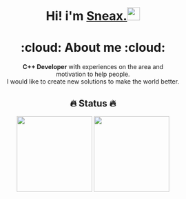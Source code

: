 <h1 align="center"> Hi! i'm <a href="https://github.com/VSneaxV"><strong>Sneax.</strong><a target="_blank" rel="noopener noreferrer" href="https://camo.githubusercontent.com/e8e7b06ecf583bc040eb60e44eb5b8e0ecc5421320a92929ce21522dbc34c891/68747470733a2f2f6d656469612e67697068792e636f6d2f6d656469612f6876524a434c467a6361737252346961377a2f67697068792e676966"><img src="https://camo.githubusercontent.com/e8e7b06ecf583bc040eb60e44eb5b8e0ecc5421320a92929ce21522dbc34c891/68747470733a2f2f6d656469612e67697068792e636f6d2f6d656469612f6876524a434c467a6361737252346961377a2f67697068792e676966" width="30px" data-canonical-src="https://media.giphy.com/media/hvRJCLFzcasrR4ia7z/giphy.gif" style="max-width:100%;"></a> </h1>
  <h1 align="center"> :cloud: About me :cloud: </h1>
  <p align="center">
    <strong>C++ Developer</strong> with experiences on the area and <br> motivation to help people.<br>
    I would like to create new solutions to make the world better.
  </p>
   
  
  
  <h2 align="center"> 🔥 Status 🔥 </h2>
  <p align="center">
    <img height="175em" src="https://github-readme-stats.vercel.app/api?username=VSneaxV&show_icons=true&theme=radical&include_all_commits=true&count_private=true" />
    <img height="175em" src="https://github-readme-stats.vercel.app/api/top-langs/?username=VSneaxV&layout=compact&langs_count=16&theme=radical"/>
  </p>

 

